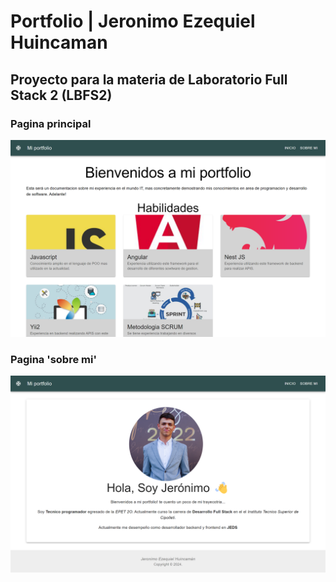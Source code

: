 # Portfolio | Jeronimo Ezequiel Huincaman
## Proyecto para la materia de Laboratorio Full Stack 2 (LBFS2)

### Pagina principal
![main page](./src/assets/screenshots/mainPage.png)
### Pagina 'sobre mi'
![sobre mi page](./src/assets/screenshots/sobre_miPage.png)
